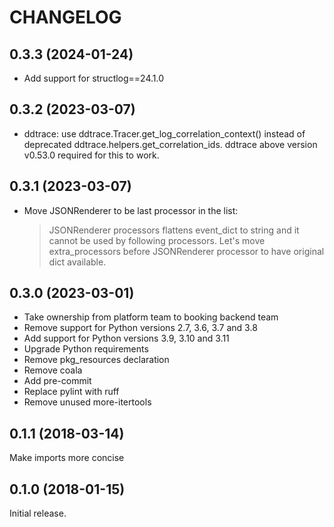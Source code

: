 # CHANGELOG

## 0.3.3 (2024-01-24)

- Add support for structlog==24.1.0

## 0.3.2 (2023-03-07)

- ddtrace: use ddtrace.Tracer.get_log_correlation_context()
  instead of deprecated ddtrace.helpers.get_correlation_ids.
  ddtrace above version v0.53.0 required for this to work.

## 0.3.1 (2023-03-07)

- Move JSONRenderer to be last processor in the list:

  > JSONRenderer processors flattens event_dict to string
  > and it cannot be used by following processors.
  > Let's move extra_processors before
  > JSONRenderer processor to have original dict available.

## 0.3.0 (2023-03-01)

- Take ownership from platform team to booking backend team
- Remove support for Python versions 2.7, 3.6, 3.7 and 3.8
- Add support for Python versions 3.9, 3.10 and 3.11
- Upgrade Python requirements
- Remove pkg_resources declaration
- Remove coala
- Add pre-commit
- Replace pylint with ruff
- Remove unused more-itertools

## 0.1.1 (2018-03-14)

Make imports more concise

## 0.1.0 (2018-01-15)

Initial release.
